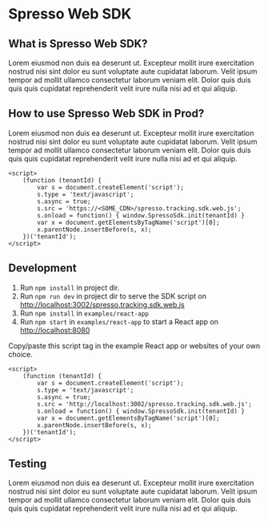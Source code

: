 # Spresso Web SDK

## What is Spresso Web SDK?

Lorem eiusmod non duis ea deserunt ut. Excepteur mollit irure exercitation nostrud nisi sint dolor eu sunt voluptate aute cupidatat laborum. Velit ipsum tempor ad mollit ullamco consectetur laborum veniam elit. Dolor quis duis quis quis cupidatat reprehenderit velit irure nulla nisi ad et qui aliquip.

## How to use Spresso Web SDK in Prod?

Lorem eiusmod non duis ea deserunt ut. Excepteur mollit irure exercitation nostrud nisi sint dolor eu sunt voluptate aute cupidatat laborum. Velit ipsum tempor ad mollit ullamco consectetur laborum veniam elit. Dolor quis duis quis quis cupidatat reprehenderit velit irure nulla nisi ad et qui aliquip.

```
<script>
    (function (tenantId) {
        var s = document.createElement('script');
        s.type = 'text/javascript';
        s.async = true;
        s.src = 'https://<SOME_CDN>/spresso.tracking.sdk.web.js';
        s.onload = function() { window.SpressoSdk.init(tenantId) }
        var x = document.getElementsByTagName('script')[0];
        x.parentNode.insertBefore(s, x);
    })('tenantId');
</script>
```

## Development

1. Run `npm install` in project dir.
2. Run `npm run dev` in project dir to serve the SDK script on [http://localhost:3002/spresso.tracking.sdk.web.js](http://localhost:3002/spresso.tracking.sdk.web.js)
3. Run `npm install` in `examples/react-app`
4. Run `npm start` in `examples/react-app` to start a React app on [http://localhost:8080](http://localhost:8080)

Copy/paste this script tag in the example React app or websites of your own choice.

```
<script>
    (function (tenantId) {
        var s = document.createElement('script');
        s.type = 'text/javascript';
        s.async = true;
        s.src = 'http://localhost:3002/spresso.tracking.sdk.web.js';
        s.onload = function() { window.SpressoSdk.init(tenantId) }
        var x = document.getElementsByTagName('script')[0];
        x.parentNode.insertBefore(s, x);
    })('tenantId');
</script>
```

## Testing

Lorem eiusmod non duis ea deserunt ut. Excepteur mollit irure exercitation nostrud nisi sint dolor eu sunt voluptate aute cupidatat laborum. Velit ipsum tempor ad mollit ullamco consectetur laborum veniam elit. Dolor quis duis quis quis cupidatat reprehenderit velit irure nulla nisi ad et qui aliquip.
